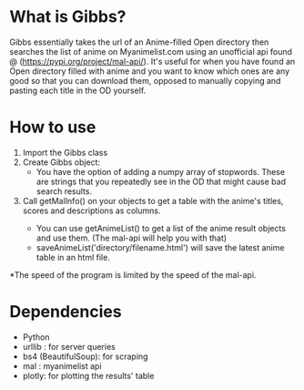 # What is Gibbs?
Gibbs essentially takes the url of an Anime-filled Open directory then searches the list of anime on Myanimelist.com using an unofficial api found @ (https://pypi.org/project/mal-api/). It's useful for when you have found an Open directory filled with anime and you want to know which ones are any good so that you can download them, opposed to manually copying and pasting each title in the OD yourself.

# How to use
  1. Import the Gibbs class
  2. Create Gibbs object: 
      - You have the option of adding a numpy array of stopwords. These are strings that you repeatedly see in the OD that might cause bad search results.
  3. Call getMalInfo(<OD url>) on your objects to get a table with the anime's titles, scores and descriptions as columns.
     - You can use getAnimeList() to get a list of the anime result objects and use them. (The mal-api will help you with that)
     - saveAnimeList('directory/filename.html') will save the latest anime table in an html file.
  
  *The speed of the program is limited by the speed of the mal-api.
  
# Dependencies

- Python
- urllib : for server queries
- bs4 (BeautifulSoup): for scraping
- mal :  myanimelist api
- plotly: for plotting the results' table

